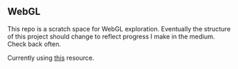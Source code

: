 ## WebGL

This repo is a scratch space for WebGL exploration. Eventually the structure of this project should change to reflect progress I make in the medium. Check back often.

Currently using [this](https://webglfundamentals.org/webgl/lessons/webgl-fundamentals.html) resource.
